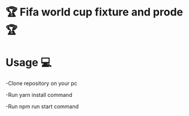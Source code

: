 # 🏆 Fifa world cup fixture and prode 🏆

# Usage 💻

-Clone repository on your pc

-Run yarn install command

-Run npm run start command
